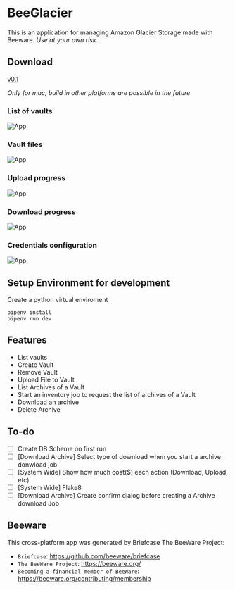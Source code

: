 # BeeGlacier

This is an  application for managing Amazon Glacier Storage made with Beeware. *Use at your own risk*.

## Download

[v0.1](https://github.com/ignaciocabeza/beeglacier/releases/download/v0.1.0/beeglacier-v010.zip) 

*Only for mac, build in other platforms are possible in the future*

### List of vaults

![App](https://i.ibb.co/dmPPWML/Screenshot-2020-03-30-at-18-28-45.png "BeeGlacier")

### Vault files

![App](https://i.ibb.co/n1qLcFJ/Screenshot-2020-03-30-at-18-30-57.png "BeeGlacier")

### Upload progress

![App](https://i.ibb.co/6DP7CVt/Screenshot-2020-03-30-at-18-31-57.png "BeeGlacier")

### Download progress

![App](https://i.ibb.co/crtBG8n/Screenshot-2020-03-30-at-18-32-10.png "BeeGlacier")

### Credentials configuration

![App](https://i.ibb.co/84rtS7H/Screenshot-2020-02-14-at-11-50-26.png "BeeGlacier")

## Setup Environment for development

Create a python virtual enviroment
```
pipenv install
pipenv run dev
```

## Features
- List vaults
- Create Vault
- Remove Vault
- Upload File to Vault
- List Archives of a Vault
- Start an inventory job to request the list of archives of a Vault
- Download an archive
- Delete Archive

## To-do

- [ ] Create DB Scheme on first run
- [ ] [Download Archive] Select type of download when you start a archive donwload job
- [ ] [System Wide] Show how much cost($) each action (Download, Upload, etc)
- [ ] [System Wide] Flake8
- [ ] [Download Archive] Create confirm dialog before creating a Archive download Job

## Beeware

This cross-platform app was generated by Briefcase The BeeWare Project:
- `Briefcase`: https://github.com/beeware/briefcase
- `The BeeWare Project`: https://beeware.org/
- `Becoming a financial member of BeeWare`: https://beeware.org/contributing/membership
